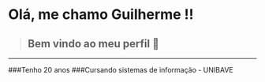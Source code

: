 # Olá, me chamo Guilherme !!
> ## Bem vindo ao meu perfil 👋
---
###Tenho 20 anos
###Cursando sistemas de informação - UNIBAVE
